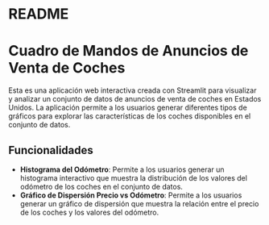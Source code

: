 # README
# Cuadro de Mandos de Anuncios de Venta de Coches

Esta es una aplicación web interactiva creada con Streamlit para visualizar y analizar un conjunto de datos de anuncios de venta de coches en Estados Unidos. La aplicación permite a los usuarios generar diferentes tipos de gráficos para explorar las características de los coches disponibles en el conjunto de datos.

## Funcionalidades

- **Histograma del Odómetro**: Permite a los usuarios generar un histograma interactivo que muestra la distribución de los valores del odómetro de los coches en el conjunto de datos.
- **Gráfico de Dispersión Precio vs Odómetro**: Permite a los usuarios generar un gráfico de dispersión que muestra la relación entre el precio de los coches y los valores del odómetro.

